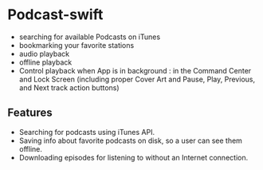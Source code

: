# Podcast-swift

- searching for available Podcasts on iTunes
- bookmarking your favorite stations
- audio playback
- offline playback
- Control playback when App is in background : in the Command Center and Lock Screen (including proper Cover Art and Pause, Play, Previous, and Next track action buttons)

## Features
-  Searching for podcasts using iTunes API.
-  Saving info about favorite podcasts on disk, so a user can see them offline.
-  Downloading episodes for listening to without an Internet connection.
